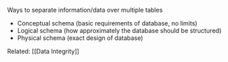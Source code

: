 Ways to separate information/data over multiple tables

- Conceptual schema (basic requirements of database, no limits)
- Logical schema (how approximately the database should be structured)
- Physical schema (exact design of database)

Related: [[Data Integrity]]